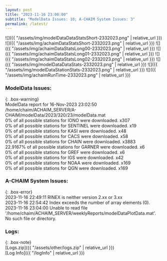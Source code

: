 ```yaml
---
layout: post
title: "2023-11-16 23:00:00"
subtitle: "ModelData Issues: 10; A-CHAIM System Issues: 3"
permalink: /latest/
---
```


![]({{ "/assets/img/modelDataDataStatsShort-2332023.png" | relative_url }})
![]({{ "/assets/img/achaimDataStatsShort-2332023.png" | relative_url }})
![]({{ "/assets/img/achaimDataStatsLong00-2332023.png" | relative_url }})
![]({{ "/assets/img/achaimDataStatsLong01-2332023.png" | relative_url }})
![]({{ "/assets/img/achaimDataStatsLong02-2332023.png" | relative_url }})
![]({{ "/assets/img/modelDataDataStats-2332023.png" | relative_url }})
![]({{ "/assets/img/modelDataStationStats-2332023.png" | relative_url }})
![]({{ "/assets/img/achaimRunTime-2332023.png" | relative_url }})


### ModelData Issues:  
  
{: .box-warning}  
 ModelData report for 16-Nov-2023 23:02:50   
 /home/chaim/ACHAIM_SERVER/A-CHAIM/modelData/2023/320/23/modelData.mat   
 0% of all possible stations for IONO were downloaded. x307   
 0% of all possible stations for SENTINEL were downloaded. x19   
 0% of all possible stations for KASI were downloaded. x48   
 0% of all possible stations for CACS were downloaded. x58   
 0% of all possible stations for CHAIN were downloaded. x3883   
 22.9167% of all possible stations for GARNER were downloaded. x6   
 0% of all possible stations for GREF were downloaded. x6   
 0% of all possible stations for IGS were downloaded. x42   
 0% of all possible stations for NOAA were downloaded. x169   
 0% of all possible stations for QGN were downloaded. x169   
  
### A-CHAIM System Issues:  
  
{: .box-error}  
2023-11-16 22:49:11 RINEX is neither version 2.xx or 3.xx  
2023-11-16 22:54:42 Index exceeds the number of array elements (0).  
2023-11-16 23:04:00 Unable to read file '/home/chaim/ACHAIM_SERVER/weeklyReports/modelDataPlotData.mat'. No such file or directory.  

### Logs:  
  
{: .box-note}  
[Logs.zip]({{ "/assets/other/logs.zip" | relative_url }})  
[Log Info]({{ "/logInfo" | relative_url }})  
